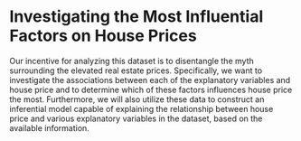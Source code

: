 # Investigating the Most Influential Factors on House Prices
Our incentive for analyzing this dataset is to disentangle the myth surrounding the elevated real estate prices. Specifically, we want to investigate the associations between each of the explanatory variables and house price and to determine which of these factors influences house price the most. Furthermore, we will also utilize these data to construct an inferential model capable of explaining the relationship between house price and various explanatory variables in the dataset, based on the available information. 
